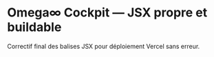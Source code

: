 # Omega∞ Cockpit — JSX propre et buildable
Correctif final des balises JSX pour déploiement Vercel sans erreur.